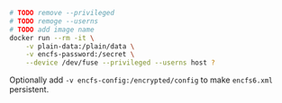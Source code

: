 ```sh
# TODO remove --privileged
# TODO remoge --userns
# TODO add image name
docker run --rm -it \
    -v plain-data:/plain/data \
    -v encfs-password:/secret \
    --device /dev/fuse --privileged --userns host ?
```

Optionally add `-v encfs-config:/encrypted/config` to make `encfs6.xml` persistent.
